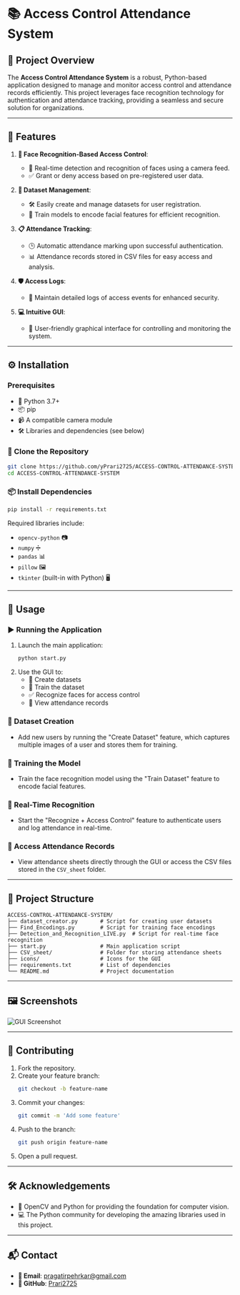 # 📚 **Access Control Attendance System**

## 📝 **Project Overview**
The **Access Control Attendance System** is a robust, Python-based application designed to manage and monitor access control and attendance records efficiently. This project leverages face recognition technology for authentication and attendance tracking, providing a seamless and secure solution for organizations.

---

## 🌟 **Features**

1. **🔐 Face Recognition-Based Access Control**:
   - 🎥 Real-time detection and recognition of faces using a camera feed.
   - ✅ Grant or deny access based on pre-registered user data.

2. **📂 Dataset Management**:
   - 🛠️ Easily create and manage datasets for user registration.
   - 🧠 Train models to encode facial features for efficient recognition.

3. **📋 Attendance Tracking**:
   - 🕒 Automatic attendance marking upon successful authentication.
   - 📊 Attendance records stored in CSV files for easy access and analysis.

4. **🛡️ Access Logs**:
   - 📜 Maintain detailed logs of access events for enhanced security.

5. **💻 Intuitive GUI**:
   - 🤖 User-friendly graphical interface for controlling and monitoring the system.

---

## ⚙️ **Installation**

### Prerequisites
- 🐍 Python 3.7+
- 📦 pip
- 📹 A compatible camera module
- 🛠️ Libraries and dependencies (see below)

### 🔽 Clone the Repository
```bash
git clone https://github.com/yPrari2725/ACCESS-CONTROL-ATTENDANCE-SYSTEM.git
cd ACCESS-CONTROL-ATTENDANCE-SYSTEM
```

### 📦 Install Dependencies
```bash
pip install -r requirements.txt
```

Required libraries include:
- `opencv-python` 📷
- `numpy` ➗
- `pandas` 📊
- `pillow` 🖼️
- `tkinter` (built-in with Python) 🖥️

---

## 🚀 **Usage**

### ▶️ Running the Application
1. Launch the main application:
   ```bash
   python start.py
   ```
2. Use the GUI to:
   - 📸 Create datasets
   - 🔧 Train the dataset
   - ✅ Recognize faces for access control
   - 📂 View attendance records

### 📸 Dataset Creation
- Add new users by running the "Create Dataset" feature, which captures multiple images of a user and stores them for training.

### 🧠 Training the Model
- Train the face recognition model using the "Train Dataset" feature to encode facial features.

### 🎥 Real-Time Recognition
- Start the "Recognize + Access Control" feature to authenticate users and log attendance in real-time.

### 📂 Access Attendance Records
- View attendance sheets directly through the GUI or access the CSV files stored in the `CSV_sheet` folder.

---

## 📂 **Project Structure**
```plaintext
ACCESS-CONTROL-ATTENDANCE-SYSTEM/
├── dataset_creator.py       # Script for creating user datasets
├── Find_Encodings.py        # Script for training face encodings
├── Detection_and_Recognition_LIVE.py  # Script for real-time face recognition
├── start.py                 # Main application script
├── CSV_sheet/               # Folder for storing attendance sheets
├── icons/                   # Icons for the GUI
├── requirements.txt         # List of dependencies
└── README.md                # Project documentation
```

---

## 🖼️ **Screenshots**
![GUI Screenshot](path_to_screenshot)

---

## 🤝 **Contributing**

1. Fork the repository.
2. Create your feature branch:
   ```bash
   git checkout -b feature-name
   ```
3. Commit your changes:
   ```bash
   git commit -m 'Add some feature'
   ```
4. Push to the branch:
   ```bash
   git push origin feature-name
   ```
5. Open a pull request.

---

## 🛠️ **Acknowledgements**
- 🙌 OpenCV and Python for providing the foundation for computer vision.
- 💻 The Python community for developing the amazing libraries used in this project.

---

## 📬 **Contact**

- **📧 Email**: pragatirpehrkar@gmail.com
- **🐙 GitHub**: [Prari2725](https://github.com/Prari2725)
